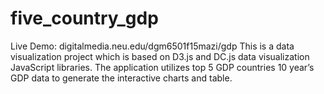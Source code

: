 # five_country_gdp
Live Demo: digitalmedia.neu.edu/dgm6501f15mazi/gdp This is a data visualization project which is based on D3.js and DC.js data visualization JavaScript libraries. The application utilizes top 5 GDP countries 10 year’s GDP data to generate the interactive charts and table.  
